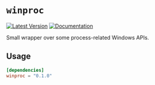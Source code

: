 # `winproc`

[![Latest Version](https://img.shields.io/crates/v/winproc.svg)](https://crates.io/crates/winproc)
[![Documentation](https://docs.rs/winproc/badge.svg)](https://docs.rs/winproc/)

Small wrapper over some process-related Windows APIs.

## Usage

```toml
[dependencies]
winproc = "0.1.0"
```

